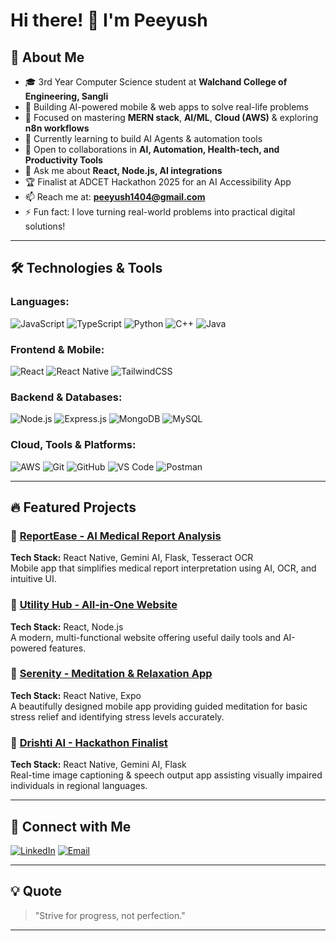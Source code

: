 # Hi there! 👋 I'm Peeyush

## 🚀 About Me
- 🎓 3rd Year Computer Science student at **Walchand College of Engineering, Sangli**
- 🔭 Building AI-powered mobile & web apps to solve real-life problems
- 🌱 Focused on mastering **MERN stack**, **AI/ML**, **Cloud (AWS)** & exploring **n8n workflows**
- 👀 Currently learning to build AI Agents & automation tools
- 👯 Open to collaborations in **AI, Automation, Health-tech, and Productivity Tools**
- 💬 Ask me about **React, Node.js, AI integrations**
- 🏆 Finalist at ADCET Hackathon 2025 for an AI Accessibility App
- 📫 Reach me at: **peeyush1404@gmail.com**
- ⚡ Fun fact: I love turning real-world problems into practical digital solutions!

---

## 🛠️ Technologies & Tools

### Languages:
![JavaScript](https://img.shields.io/badge/-JavaScript-F7DF1E?style=flat-square&logo=javascript&logoColor=black)
![TypeScript](https://img.shields.io/badge/-TypeScript-3178C6?style=flat-square&logo=typescript&logoColor=white)
![Python](https://img.shields.io/badge/-Python-3776AB?style=flat-square&logo=python&logoColor=white)
![C++](https://img.shields.io/badge/-C++-00599C?style=flat-square&logo=cplusplus&logoColor=white)
![Java](https://img.shields.io/badge/-Java-007396?style=flat-square&logo=java&logoColor=white)

### Frontend & Mobile:
![React](https://img.shields.io/badge/-React-61DAFB?style=flat-square&logo=react&logoColor=black)
![React Native](https://img.shields.io/badge/-React%20Native-61DAFB?style=flat-square&logo=react&logoColor=black)
![TailwindCSS](https://img.shields.io/badge/-TailwindCSS-38B2AC?style=flat-square&logo=tailwindcss&logoColor=white)

### Backend & Databases:
![Node.js](https://img.shields.io/badge/-Node.js-339933?style=flat-square&logo=nodedotjs&logoColor=white)
![Express.js](https://img.shields.io/badge/-Express.js-000000?style=flat-square&logo=express&logoColor=white)
![MongoDB](https://img.shields.io/badge/-MongoDB-47A248?style=flat-square&logo=mongodb&logoColor=white)
![MySQL](https://img.shields.io/badge/-MySQL-4479A1?style=flat-square&logo=mysql&logoColor=white)

### Cloud, Tools & Platforms:
![AWS](https://img.shields.io/badge/-AWS-232F3E?style=flat-square&logo=amazonaws&logoColor=white)
![Git](https://img.shields.io/badge/-Git-F05032?style=flat-square&logo=git&logoColor=white)
![GitHub](https://img.shields.io/badge/-GitHub-181717?style=flat-square&logo=github&logoColor=white)
![VS Code](https://img.shields.io/badge/-VS%20Code-007ACC?style=flat-square&logo=visualstudiocode&logoColor=white)
![Postman](https://img.shields.io/badge/-Postman-FF6C37?style=flat-square&logo=postman&logoColor=white)

---

## 🔥 Featured Projects

### 🌟 [ReportEase - AI Medical Report Analysis](https://github.com/Peeyush-1404/ReportEase)
**Tech Stack:** React Native, Gemini AI, Flask, Tesseract OCR  
Mobile app that simplifies medical report interpretation using AI, OCR, and intuitive UI.

### 🌟 [Utility Hub - All-in-One Website](https://github.com/Peeyush-1404/utilityHub)
**Tech Stack:** React, Node.js  
A modern, multi-functional website offering useful daily tools and AI-powered features.

### 🌟 [Serenity - Meditation & Relaxation App](https://github.com/Peeyush-1404/serinity)
**Tech Stack:** React Native, Expo  
A beautifully designed mobile app providing guided meditation  for basic stress relief and identifying stress levels accurately.

### 🌟 [Drishti AI - Hackathon Finalist](https://github.com/Peeyush-1404/Drishti_Ai)
**Tech Stack:** React Native, Gemini AI, Flask  
Real-time image captioning & speech output app assisting visually impaired individuals in regional languages.

---

## 🤝 Connect with Me

[![LinkedIn](https://img.shields.io/badge/-LinkedIn-0077B5?style=flat-square&logo=linkedin&logoColor=white)](https://www.linkedin.com/in/peeyush-gaikwad/)
[![Email](https://img.shields.io/badge/-Email-D14836?style=flat-square&logo=gmail&logoColor=white)](mailto:peeyush1404@gmail.com)

---

## 💡 Quote
> "Strive for progress, not perfection."

---


